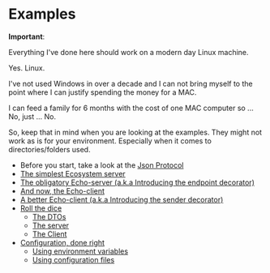 # Examples

**Important**:

Everything I've done here should work on a modern day Linux machine.

Yes. Linux.

I've not used Windows in over a decade and I can not bring myself to the point where I can justify spending the money for a MAC.

I can feed a family for 6 months with the cost of one MAC computer so ... No, just ... No.

So, keep that in mind when you are looking at the examples. They might not work as is for your environment. Especially when it comes to directories/folders used.

- Before you start, take a look at the [Json Protocol](./the_protocol.md)
- [The simplest Ecosystem server](examples/base.md)
- [The obligatory Echo-server (a.k.a Introducing the endpoint decorator)](./examples/echo/server.md)
- [And now, the Echo-client](./examples/echo/client.md)
- [A better Echo-client (a.k.a Introducing the sender decorator)](./examples/echo/better_client.md)
- [Roll the dice](./examples/dice_roller/dice_roller.md)
  - [The DTOs](./examples/dice_roller/the_dtos.md)
  - [The server](./examples/dice_roller/server.md)
  - [The Client](./examples/dice_roller/client.md)
- [Configuration, done right](./configuration/configuration.md)
  - [Using environment variables](./configuration/through_environment_variables.md)
  - [Using configuration files](./configuration/through_configuration_files.md)
